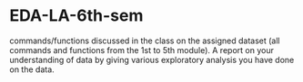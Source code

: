 # EDA-LA-6th-sem
commands/functions discussed in the class on the assigned dataset (all commands and functions from the 1st to 5th module).
A report on your understanding of data by giving various exploratory analysis you have done on the data.
